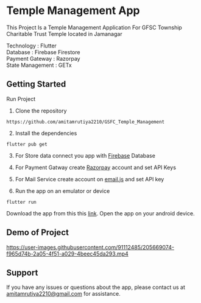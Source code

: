 # Temple Management App

This Project Is a Temple Management Application For GFSC Township Charitable Trust Temple located in Jamanagar

Technology : Flutter\
Database : Firebase Firestore\
Payment Gateway : Razorpay\
State Management : GETx

## Getting Started

Run Project 
1) Clone the repository
```
https://github.com/amitamrutiya2210/GSFC_Temple_Management
```
2) Install the dependencies
```
flutter pub get
```
3) For Store data connect you app with [Firebase](https://firebase.google.com/) Database
4) For Payment Gatway create [Razorpay](https://razorpay.com/) account and set API Keys
5) For Mail Service create account on [email.js](https://www.emailjs.com/) and set API key

6) Run the app on an emulator or device
``` 
flutter run
```

Download the app from this this [link](https://drive.google.com/file/d/1ftYpT-D3-Cv75EGe4-pwZLNDtdVht9sp/view?usp=sharing).
Open the app on your android device.

## Demo of Project
https://user-images.githubusercontent.com/91112485/205669074-f965d74b-2a05-4f51-a029-4beec45da293.mp4

## Support
If you have any issues or questions about the app, please contact us at amitamrutiya2210@gmail.com for assistance.
